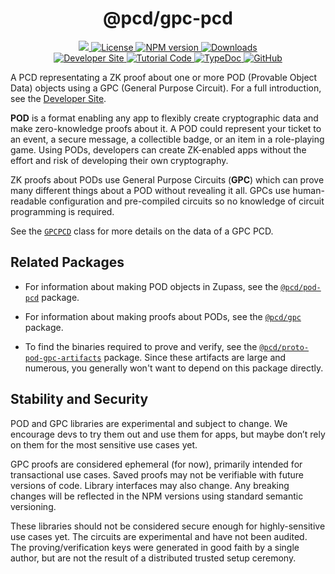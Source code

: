 <p align="center">
    <h1 align="center">
        @pcd/gpc-pcd
    </h1>
</p>

<p align="center">
    <a href="https://github.com/proofcarryingdata">
        <img src="https://img.shields.io/badge/project-PCD-blue.svg?style=flat-square">
    </a>
    <a href="https://github.com/proofcarryingdata/zupass/blob/main/packages/pcd/gpc-pcd/LICENSE">
        <img alt="License" src="https://img.shields.io/badge/license-GPL--3.0-green.svg?style=flat-square">
    </a>
    <a href="https://www.npmjs.com/package/@pcd/gpc-pcd">
        <img alt="NPM version" src="https://img.shields.io/npm/v/@pcd/gpc-pcd?style=flat-square" />
    </a>
    <a href="https://npmjs.org/package/@pcd/gpc-pcd">
        <img alt="Downloads" src="https://img.shields.io/npm/dm/@pcd/gpc-pcd.svg?style=flat-square" />
    </a>
<br>
    <a href="https://0xparc.notion.site/POD-GPC-Development-6547d2e60c184ad0984f933672246e0b">
        <img alt="Developer Site" src="https://img.shields.io/badge/Developer_Site-green.svg?style=flat-square">
    </a>
    <a href="https://github.com/proofcarryingdata/zupass/blob/main/examples/pod-gpc-example/src/gpcExample.ts#L376">
        <img alt="Tutorial Code" src="https://img.shields.io/badge/Tutorial_Code-blue.svg?style=flat-square">
    </a>
    <a href="https://docs.pcd.team/modules/_pcd_gpc_pcd.html">
        <img alt="TypeDoc" src="https://img.shields.io/badge/TypeDoc-purple.svg?style=flat-square">
    </a>
    <a href="https://github.com/proofcarryingdata/zupass/tree/main/packages/pcd/gpc-pcd">
        <img alt="GitHub" src="https://img.shields.io/badge/GitHub-grey.svg?style=flat-square">
    </a>
</p>

A PCD representating a ZK proof about one or more POD (Provable Object Data)
objects using a GPC (General Purpose Circuit). For a full introduction, see the
[Developer Site](https://0xparc.notion.site/POD-GPC-Development-6547d2e60c184ad0984f933672246e0b).

**POD** is a format enabling any app to flexibly create cryptographic data and
make zero-knowledge proofs about it. A POD could represent your ticket to an
event, a secure message, a collectible badge, or an item in a role-playing game.
Using PODs, developers can create ZK-enabled apps without the effort and risk of
developing their own cryptography.

ZK proofs about PODs use General Purpose Circuits (**GPC**) which can prove many
different things about a POD without revealing it all. GPCs use human-readable
configuration and pre-compiled circuits so no knowledge of circuit programming
is required.

See the [`GPCPCD`](https://docs.pcd.team/classes/_pcd_pod_pcd.PODPCD.html)
class for more details on the data of a GPC PCD.

## Related Packages

- For information about making POD objects in Zupass, see the
  [`@pcd/pod-pcd`](https://github.com/proofcarryingdata/zupass/tree/main/packages/pcd/pod-pcd)
  package.

- For information about making proofs about PODs, see the
  [`@pcd/gpc`](https://github.com/proofcarryingdata/zupass/tree/main/packages/lib/gpc)
  package.

- To find the binaries required to prove and verify, see the
  [`@pcd/proto-pod-gpc-artifacts`](https://github.com/proofcarryingdata/snark-artifacts/tree/pre-release/packages/proto-pod-gpc)
  package. Since these artifacts are large and numerous, you generally
  won't want to depend on this package directly.

## Stability and Security

POD and GPC libraries are experimental and subject to change. We encourage devs
to try them out and use them for apps, but maybe don’t rely on them for the most
sensitive use cases yet.

GPC proofs are considered ephemeral (for now), primarily intended for
transactional use cases. Saved proofs may not be verifiable with future
versions of code. Library interfaces may also change. Any breaking changes will
be reflected in the NPM versions using standard semantic versioning.

These libraries should not be considered secure enough for highly-sensitive use
cases yet. The circuits are experimental and have not been audited. The
proving/verification keys were generated in good faith by a single author, but
are not the result of a distributed trusted setup ceremony.
